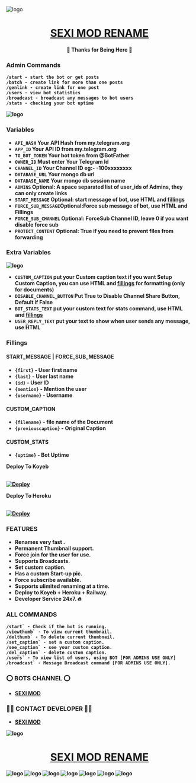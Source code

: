 <img src="https://graph.org/file/86d39b88d3cde0e3ee913.jpg" alt="logo" target="/blank">

<h1 align="center">
 <b><a href="https://t.me/sexi_mod" target="/blank"> SEXI MOD RENAME </a></>
</h1>

<p align="center">🩵 Thanks for Being Here 🩵</p>


### Admin Commands

```
/start - start the bot or get posts
/batch - create link for more than one posts
/genlink - create link for one post
/users - view bot statistics
/broadcast - broadcast any messages to bot users
/stats - checking your bot uptime
```
<img src="https://graph.org/file/86d39b88d3cde0e3ee913.jpg" alt="logo" target="/blank">

### Variables

* `API_HASH` Your API Hash from my.telegram.org
* `APP_ID` Your API ID from my.telegram.org
* `TG_BOT_TOKEN` Your bot token from @BotFather
* `OWNER_ID` Must enter Your Telegram Id
* `CHANNEL_ID` Your Channel ID eg:- -100xxxxxxxx
* `DATABASE_URL` Your mongo db url
* `DATABASE_NAME` Your mongo db session name
* `ADMINS` Optional: A space separated list of user_ids of Admins, they can only create links
* `START_MESSAGE` Optional: start message of bot, use HTML and <a href='https://github.com/codexbotz/File-Sharing-Bot/blob/main/README.md#start_message'>fillings</a>
* `FORCE_SUB_MESSAGE`Optional:Force sub message of bot, use HTML and Fillings
* `FORCE_SUB_CHANNEL` Optional: ForceSub Channel ID, leave 0 if you want disable force sub
* `PROTECT_CONTENT` Optional: True if you need to prevent files from forwarding

### Extra Variables
<img src="https://graph.org/file/60632063ae5cb1a0b3d21.jpg" alt="logo" target="/blank">

* `CUSTOM_CAPTION` put your Custom caption text if you want Setup Custom Caption, you can use HTML and <a href='https://github.com/CodeXBotz/File-Sharing-Bot/blob/main/README.md#custom_caption'>fillings</a> for formatting (only for documents)
* `DISABLE_CHANNEL_BUTTON` Put True to Disable Channel Share Button, Default if False
* `BOT_STATS_TEXT` put your custom text for stats command, use HTML and <a href='https://github.com/codexbotz/File-Sharing-Bot/blob/main/README.md#custom_stats'>fillings</a>
* `USER_REPLY_TEXT` put your text to show when user sends any message, use HTML


### Fillings
#### START_MESSAGE | FORCE_SUB_MESSAGE

* `{first}` - User first name
* `{last}` - User last name
* `{id}` - User ID
* `{mention}` - Mention the user
* `{username}` - Username

#### CUSTOM_CAPTION

* `{filename}` - file name of the Document
* `{previouscaption}` - Original Caption

#### CUSTOM_STATS

* `{uptime}` - Bot Uptime

<summary>Deploy To Koyeb</summary>
<p>
<br>                 
<a target="/blank" href="https://app.koyeb.com/deploy?type=git&repository=https://github.com/my-system-hy/sexi-store.git" >
  <img src="https://www.koyeb.com/static/images/deploy/button.svg" alt="Deploy">
</a>
</p>


<summary>Deploy To Heroku</summary>
<p>
<br>
<a href="https://heroku.com/deploy?template=https://github.com/my-system-hy/rename-2.0.git">
  <img src="https://www.herokucdn.com/deploy/button.svg" alt="Deploy">
</a>
</p>





### FEATURES
 - Renames very fast .
 - Permanent Thumbnail support.
 - Force join for the user for use.
 - Supports Broadcasts.
 - Set custom caption.
 - Has a custom Start-up pic.
 - Force subscribe available.
 - Supports ulimited renaming at a time.
 - Deploy to Koyeb + Heroku + Railway.
 - Developer Service 24x7. 🔥



### ALL COMMANDS

```
/start` - Check if the bot is running.
/viewthumb` - To view current thumbnail.
/delthumb` - To delete current thumbnail.
/set_caption` - set a custom caption.
/see_caption` - see your custom caption.
/del_caption` - delete custom caption.
/users` - To view list of users, using BOT [FOR ADMINS USE ONLY]
/broadcast` - Message Broadcast command [FOR ADMINS USE ONLY].

```






### ⭕️ BOTS CHANNEL ⭕️
- [SEXI MOD](https://t.me/sexi_mod)



### 🧑‍💻 CONTACT DEVELOPER 👨‍💻
- [SEXI MOD](https://t.me/sexi_mod)
<img src="https://graph.org/file/336f04f444ed50c6f26fa.jpg" alt="logo" target="/blank">


<h1 align="center">
 <b><a href="https://t.me/sexi_mod" target="/blank"> SEXI MOD RENAME </a></>
</h1>
<img src="https://graph.org/file/660c1a53cda0e2430b3e1.jpg" alt="logo" target="/blank">
<img src="https://graph.org/file/86d39b88d3cde0e3ee913.jpg" alt="logo" target="/blank">
<img src="https://graph.org/file/60632063ae5cb1a0b3d21.jpg" alt="logo" target="/blank">
<img src="https://graph.org/file/98aa86007f7262dfee326.jpg" alt="logo" target="/blank">
<img src="https://graph.org/file/2d2f44dd5b10548e11f2e.jpg" alt="logo" target="/blank">
<img src="https://graph.org/file/d50f8636f98b7b05c6537.jpg" alt="logo" target="/blank">
<img src="https://graph.org/file/98aa86007f7262dfee326.jpg" alt="logo" target="/blank">


